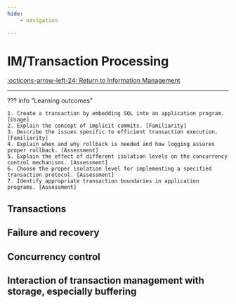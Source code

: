 ```yaml
---
hide:
    - navigation

---
```


# IM/Transaction Processing

[:octicons-arrow-left-24: Return to Information Management](/Bodies-of-Knowledge/Information-Management/)

---

??? info "Learning outcomes"

    1. Create a transaction by embedding SQL into an application program. [Usage]
    2. Explain the concept of implicit commits. [Familiarity]
    3. Describe the issues specific to efficient transaction execution. [Familiarity]
    4. Explain when and why rollback is needed and how logging assures proper rollback. [Assessment]
    5. Explain the effect of different isolation levels on the concurrency control mechanisms. [Assessment]
    6. Choose the proper isolation level for implementing a specified transaction protocol. [Assessment]
    7. Identify appropriate transaction boundaries in application programs. [Assessment]

## Transactions

## Failure and recovery

## Concurrency control

## Interaction of transaction management with storage, especially buffering
